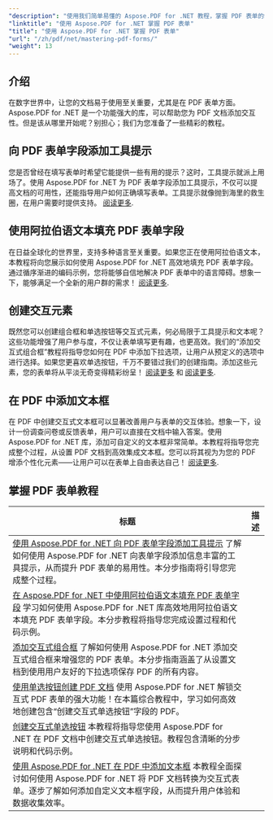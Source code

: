 ```yaml
---
"description": "使用我们简单易懂的 Aspose.PDF for .NET 教程，掌握 PDF 表单的制作方法。学习如何添加工具提示、填写字段以及创建交互式组件。"
"linktitle": "使用 Aspose.PDF for .NET 掌握 PDF 表单"
"title": "使用 Aspose.PDF for .NET 掌握 PDF 表单"
"url": "/zh/pdf/net/mastering-pdf-forms/"
"weight": 13
---
```


## 介绍

在数字世界中，让您的文档易于使用至关重要，尤其是在 PDF 表单方面。Aspose.PDF for .NET 是一个功能强大的库，可以帮助您为 PDF 文档添加交互性。但是该从哪里开始呢？别担心；我们为您准备了一些精彩的教程。

## 向 PDF 表单字段添加工具提示

您是否曾经在填写表单时希望它能提供一些有用的提示？这时，工具提示就派上用场了。使用 Aspose.PDF for .NET 为 PDF 表单字段添加工具提示，不仅可以提高文档的可用性，还能指导用户如何正确填写表单。工具提示就像抛到海里的救生圈，在用户需要时提供支持。 [阅读更多](./adding-tooltips-to-pdf-form-fields/).

## 使用阿拉伯语文本填充 PDF 表单字段

在日益全球化的世界里，支持多种语言至关重要。如果您正在使用阿拉伯语文本，本教程将向您展示如何使用 Aspose.PDF for .NET 高效地填充 PDF 表单字段。通过循序渐进的编码示例，您将能够自信地解决 PDF 表单中的语言障碍。想象一下，能够满足一个全新的用户群的需求！ [阅读更多](./fill-pdf-form-fields-with-arabic-text/).

## 创建交互元素

既然您可以创建组合框和单选按钮等交互式元素，何必局限于工具提示和文本呢？这些功能增强了用户参与度，不仅让表单填写更有趣，也更高效。我们的“添加交互式组合框”教程将指导您如何在 PDF 中添加下拉选项，让用户从预定义的选项中进行选择。如果您更喜欢单选按钮，千万不要错过我们的创建指南。添加这些元素，您的表单将从平淡无奇变得精彩纷呈！ [阅读更多](./add-interactive-combo-boxes/) 和 [阅读更多](./create-interactive-radio-buttons/).


## 在 PDF 中添加文本框

在 PDF 中创建交互式文本框可以显著改善用户与表单的交互体验。想象一下，设计一份调查问卷或反馈表单，用户可以直接在文档中输入答案。使用 Aspose.PDF for .NET 库，添加可自定义的文本框非常简单。本教程将指导您完成整个过程，从设置 PDF 文档到高效集成文本框。您可以将其视为为您的 PDF 增添个性化元素——让用户可以在表单上自由表达自己！ [阅读更多](./adding-text-boxes/).

## 掌握 PDF 表单教程
标题 | 描述 |
| --- | --- | 
| [使用 Aspose.PDF for .NET 向 PDF 表单字段添加工具提示](./adding-tooltips-to-pdf-form-fields/) 了解如何使用 Aspose.PDF for .NET 向表单字段添加信息丰富的工具提示，从而提升 PDF 表单的易用性。本分步指南将引导您完成整个过程。|  
| [在 Aspose.PDF for .NET 中使用阿拉伯语文本填充 PDF 表单字段](./fill-pdf-form-fields-with-arabic-text/) 学习如何使用 Aspose.PDF for .NET 库高效地用阿拉伯语文本填充 PDF 表单字段。本分步教程将指导您完成设置过程和代码示例。|  
| [添加交互式组合框](./add-interactive-combo-boxes/) 了解如何使用 Aspose.PDF for .NET 添加交互式组合框来增强您的 PDF 表单。本分步指南涵盖了从设置文档到使用用户友好的下拉选项保存 PDF 的所有内容。|  
| [使用单选按钮创建 PDF 文档](./creating-pdf-document-with-radio-buttons/) 使用 Aspose.PDF for .NET 解锁交互式 PDF 表单的强大功能！在本篇综合教程中，学习如何高效地创建包含“创建交互式单选按钮”字段的 PDF。|  
| [创建交互式单选按钮](./create-interactive-radio-buttons/) 本教程将指导您使用 Aspose.PDF for .NET 在 PDF 文档中创建交互式单选按钮。教程包含清晰的分步说明和代码示例。|  
| [使用 Aspose.PDF for .NET 在 PDF 中添加文本框](./adding-text-boxes/) 本教程全面探讨如何使用 Aspose.PDF for .NET 将 PDF 文档转换为交互式表单。逐步了解如何添加自定义文本框字段，从而提升用户体验和数据收集效率。|